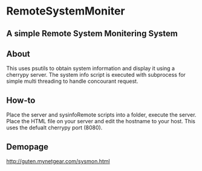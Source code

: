 # RemoteSystemMoniter
## A simple Remote System Monitering System

## About
This uses psutils to obtain system information and display it using a cherrypy server. The system info script is executed with subprocess for simple multi threading to handle concourant request.

## How-to
Place the server and sysinfoRemote scripts into a folder, execute the server. Place the HTML file on your server and edit the hostname to your host. This uses the defualt cherrypy port (8080).


## Demopage
http://guten.mynetgear.com/sysmon.html
